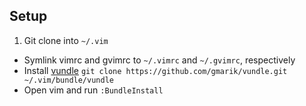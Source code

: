 ## Setup
1. Git clone into `~/.vim`
- Symlink vimrc and gvimrc to `~/.vimrc` and `~/.gvimrc`, respectively
- Install [vundle](https://github.com/gmarik/vundle) `git clone https://github.com/gmarik/vundle.git ~/.vim/bundle/vundle`
- Open vim and run `:BundleInstall`
